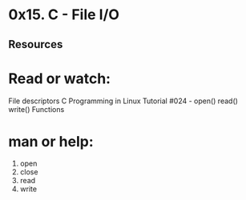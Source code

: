 # 0x15. C - File I/O

## Resources
# Read or watch:

File descriptors
C Programming in Linux Tutorial #024 - open() read() write() Functions

# man or help:

1. open
2. close
3. read
4. write
